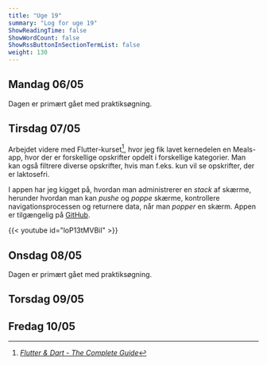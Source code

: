 ```yaml
---
title: "Uge 19"
summary: "Log for uge 19"
ShowReadingTime: false
ShowWordCount: false
ShowRssButtonInSectionTermList: false
weight: 130
---
```


## Mandag 06/05

Dagen er primært gået med praktiksøgning.

## Tirsdag 07/05

Arbejdet videre med Flutter-kurset[^1], hvor jeg fik lavet kernedelen en Meals-app, hvor der er forskellige opskrifter opdelt i forskellige kategorier.
Man kan også filtrere diverse opskrifter, hvis man f.eks. kun vil se opskrifter, der er laktosefri.

I appen har jeg kigget på, hvordan man administrerer en *stack* af skærme, herunder hvordan man kan *pushe* og *poppe* skærme,
kontrollere navigationsprocessen og returnere data, når man *popper* en skærm. Appen er tilgængelig på [GitHub](https://github.com/OguzHooz/Meals-App).

{{< youtube id="loP13tMVBiI" >}}


## Onsdag 08/05

Dagen er primært gået med praktiksøgning.

## Torsdag 09/05


## Fredag 10/05


[^1]: [*Flutter & Dart - The Complete Guide*](https://www.udemy.com/course/learn-flutter-dart-to-build-ios-android-apps/)